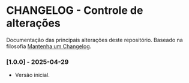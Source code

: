 # CHANGELOG - Controle de alterações

Documentação das principais alterações deste repositório.
Baseado na filosofia [Mantenha um Changelog](https://keepachangelog.com/pt-BR/1.0.0/).


### [1.0.0] - 2025-04-29

- Versão inicial.
